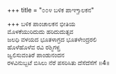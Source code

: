 +++
title = "೦೦೪ ಬಳಿಕ ಪಾಞ್ಚಾಲಕನ"

+++
ಬಳಿಕ ಪಾಂಚಾಲಕನ ಭೀತಿಯ  
ಮೊಳಕೆಯುರಿದುದು ಹರಿದುದುತ್ಸವ  
ಜಲಧಿ ವಳಯದ ಭೂತಳಾಗ್ರದ ಭೂತಳೇಂದ್ರರಲಿ   
ಹೊಳೆಹೊಳೆವ ರವಿ ರಶ್ಮಿಗಳ್ಪ್ರ  
ಜ್ವಲಿಸುವಂತಿರೆ ಪಾಂಡುನಂದನ  
ರಳವಿನುಬ್ಬಟೆ ಬಿಸಿಲು ನೆರೆ ಪಸರಿಸಿತು ದೆಸೆದೆಸೆಗೆ    ॥4॥